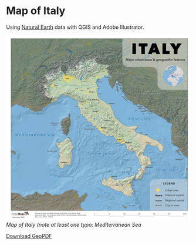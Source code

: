# Map of Italy
Using [Natural Earth](http://www.naturalearthdata.com/) data with QGIS and Adobe Illustrator. 

![Map of Italy](italy-map.jpg)    
*Map of Italy (note at least one typo: Mediterranean Sea*

[Download GeoPDF](italy-map.pdf)